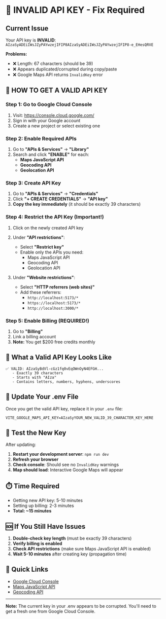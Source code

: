 # 🚨 INVALID API KEY - Fix Required

## Current Issue
Your API key is **INVALID**: `AIzaSyADEiIWsJZyPAYwzejIFIP8AIzaSyADEiIWsJZyPAYwzejIFIP8-e_EHesQRVE`

**Problems:**
- ❌ Length: 67 characters (should be 39)
- ❌ Appears duplicated/corrupted during copy/paste
- ❌ Google Maps API returns `InvalidKey` error

## 🔧 HOW TO GET A VALID API KEY

### Step 1: Go to Google Cloud Console
1. Visit: https://console.cloud.google.com/
2. Sign in with your Google account
3. Create a new project or select existing one

### Step 2: Enable Required APIs
1. Go to **"APIs & Services"** → **"Library"**
2. Search and click **"ENABLE"** for each:
   - **Maps JavaScript API**
   - **Geocoding API**
   - **Geolocation API**

### Step 3: Create API Key
1. Go to **"APIs & Services"** → **"Credentials"**
2. Click **"+ CREATE CREDENTIALS"** → **"API key"**
3. **Copy the key immediately** (it should be exactly 39 characters)

### Step 4: Restrict the API Key (Important!)
1. Click on the newly created API key
2. Under **"API restrictions"**:
   - Select **"Restrict key"**
   - Enable only the APIs you need:
     - Maps JavaScript API
     - Geocoding API
     - Geolocation API

3. Under **"Website restrictions"**:
   - Select **"HTTP referrers (web sites)"**
   - Add these referrers:
     - `http://localhost:5173/*`
     - `https://localhost:5173/*`
     - `http://localhost:3000/*`

### Step 5: Enable Billing (REQUIRED!)
1. Go to **"Billing"**
2. Link a billing account
3. **Note:** You get $200 free credits monthly

## 🎯 What a Valid API Key Looks Like

```
✅ VALID: AIzaSyBdVl-cGz1fq0vEqOWnOyN4EFGH...
   - Exactly 39 characters
   - Starts with "AIza"
   - Contains letters, numbers, hyphens, underscores
```

## 🔄 Update Your .env File

Once you get the valid API key, replace it in your `.env` file:

```env
VITE_GOOGLE_MAPS_API_KEY=AIzaSyYOUR_NEW_VALID_39_CHARACTER_KEY_HERE
```

## 🧪 Test the New Key

After updating:
1. **Restart your development server**: `npm run dev`
2. **Refresh your browser**
3. **Check console**: Should see no `InvalidKey` warnings
4. **Map should load**: Interactive Google Maps will appear

## ⏱️ Time Required
- Getting new API key: 5-10 minutes
- Setting up billing: 2-3 minutes
- **Total: ~15 minutes**

## 🆘 If You Still Have Issues

1. **Double-check key length** (must be exactly 39 characters)
2. **Verify billing is enabled**
3. **Check API restrictions** (make sure Maps JavaScript API is enabled)
4. **Wait 5-10 minutes** after creating key (propagation time)

## 🔗 Quick Links
- [Google Cloud Console](https://console.cloud.google.com/)
- [Maps JavaScript API](https://console.cloud.google.com/apis/library/maps-backend.googleapis.com)
- [Geocoding API](https://console.cloud.google.com/apis/library/geocoding-backend.googleapis.com)

---

**Note:** The current key in your .env appears to be corrupted. You'll need to get a fresh one from Google Cloud Console.
